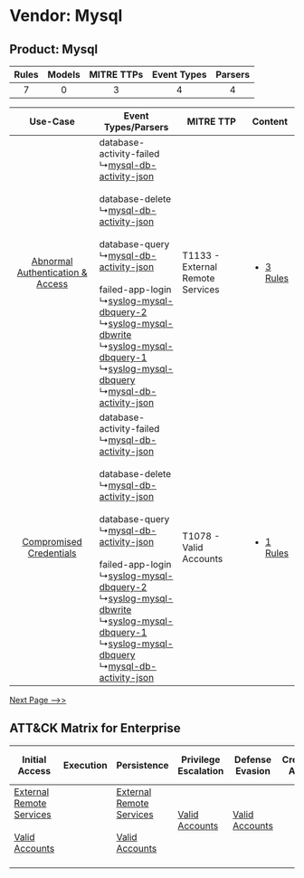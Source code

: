 Vendor: Mysql
=============
Product: Mysql
--------------
| Rules | Models | MITRE TTPs | Event Types | Parsers |
|:-----:|:------:|:----------:|:-----------:|:-------:|
|   7   |   0    |     3      |      4      |    4    |

|    Use-Case    | Event Types/Parsers    | MITRE TTP    | Content    |
|:----:| ---- | ---- | ---- |
| [Abnormal Authentication & Access](../../../UseCases/uc_abnormal_authentication_&_access.md) |  database-activity-failed<br> ↳[mysql-db-activity-json](Ps/pC_mysqldbactivityjson.md)<br><br> database-delete<br> ↳[mysql-db-activity-json](Ps/pC_mysqldbactivityjson.md)<br><br> database-query<br> ↳[mysql-db-activity-json](Ps/pC_mysqldbactivityjson.md)<br><br> failed-app-login<br> ↳[syslog-mysql-dbquery-2](Ps/pC_syslogmysqldbquery2.md)<br> ↳[syslog-mysql-dbwrite](Ps/pC_syslogmysqldbwrite.md)<br> ↳[syslog-mysql-dbquery-1](Ps/pC_syslogmysqldbquery1.md)<br> ↳[syslog-mysql-dbquery](Ps/pC_syslogmysqldbquery.md)<br> ↳[mysql-db-activity-json](Ps/pC_mysqldbactivityjson.md)<br> | T1133 - External Remote Services<br> | [<ul><li>3 Rules</li></ul>](RM/r_m_mysql_mysql_Abnormal_Authentication_&_Access.md) |
|          [Compromised Credentials](../../../UseCases/uc_compromised_credentials.md)          |  database-activity-failed<br> ↳[mysql-db-activity-json](Ps/pC_mysqldbactivityjson.md)<br><br> database-delete<br> ↳[mysql-db-activity-json](Ps/pC_mysqldbactivityjson.md)<br><br> database-query<br> ↳[mysql-db-activity-json](Ps/pC_mysqldbactivityjson.md)<br><br> failed-app-login<br> ↳[syslog-mysql-dbquery-2](Ps/pC_syslogmysqldbquery2.md)<br> ↳[syslog-mysql-dbwrite](Ps/pC_syslogmysqldbwrite.md)<br> ↳[syslog-mysql-dbquery-1](Ps/pC_syslogmysqldbquery1.md)<br> ↳[syslog-mysql-dbquery](Ps/pC_syslogmysqldbquery.md)<br> ↳[mysql-db-activity-json](Ps/pC_mysqldbactivityjson.md)<br> | T1078 - Valid Accounts<br>    | [<ul><li>1 Rules</li></ul>](RM/r_m_mysql_mysql_Compromised_Credentials.md)          |
[Next Page -->>](2_ds_mysql_mysql.md)

ATT&CK Matrix for Enterprise
----------------------------
| Initial Access                                                                                                                                   | Execution | Persistence                                                                                                                                      | Privilege Escalation                                                | Defense Evasion                                                     | Credential Access | Discovery | Lateral Movement | Collection | Command and Control                                                                                                                       | Exfiltration | Impact |
| ------------------------------------------------------------------------------------------------------------------------------------------------ | --------- | ------------------------------------------------------------------------------------------------------------------------------------------------ | ------------------------------------------------------------------- | ------------------------------------------------------------------- | ----------------- | --------- | ---------------- | ---------- | ----------------------------------------------------------------------------------------------------------------------------------------- | ------------ | ------ |
| [External Remote Services](https://attack.mitre.org/techniques/T1133)<br><br>[Valid Accounts](https://attack.mitre.org/techniques/T1078)<br><br> |           | [External Remote Services](https://attack.mitre.org/techniques/T1133)<br><br>[Valid Accounts](https://attack.mitre.org/techniques/T1078)<br><br> | [Valid Accounts](https://attack.mitre.org/techniques/T1078)<br><br> | [Valid Accounts](https://attack.mitre.org/techniques/T1078)<br><br> |                   |           |                  |            | [Proxy: Multi-hop Proxy](https://attack.mitre.org/techniques/T1090/003)<br><br>[Proxy](https://attack.mitre.org/techniques/T1090)<br><br> |              |        |